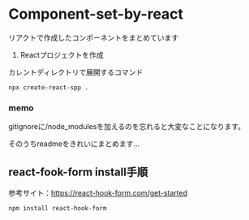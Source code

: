 # Component-set-by-react
リアクトで作成したコンポーネントをまとめています


1. Reactプロジェクトを作成

カレントディレクトリで展開するコマンド

`npx create-react-spp .`

### memo

gitignoreに/node_modulesを加えるのを忘れると大変なことになります。

そのうちreadmeをきれいにまとめます...

## react-fook-form install手順

参考サイト：https://react-hook-form.com/get-started

`npm install react-hook-form`